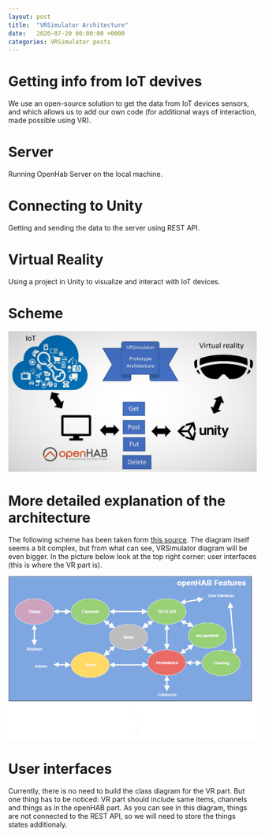 ```yaml
---
layout: post
title:  "VRSimulator Architecture"
date:   2020-07-20 00:00:00 +0000
categories: VRSimulator posts
---
```


# Getting info from IoT devives
We use an open-source solution to get the data from IoT devices sensors, and which allows us to add our own code (for additional ways of interaction, made possible using VR).

# Server
Running OpenHab Server on the local machine.

# Connecting to Unity
Getting and sending the data to the server using REST API.

# Virtual Reality
Using a project in Unity to visualize and interact with IoT devices.

# Scheme

![](/files/20200713-Architecture.jpg)

# More detailed explanation of the architecture

The following scheme has been taken form [this source](https://community.openhab.org/t/lets-talk-about-oh-2-drawings/13096/8). The diagram itself seems a bit complex, but from what can see, VRSimulator diagram will be even bigger. In the picture below look at the top right corner: user interfaces (this is where the VR part is).

![](/files/20200721-openhabfeatures.png)
# User interfaces

Currently, there is no need to build the class diagram for the VR part. But one thing has to be noticed: VR part should include same items, channels and things as in the openHAB part. As you can see in this diagram, things are not connected to the REST API, so we will need to store the things states additionaly.


            